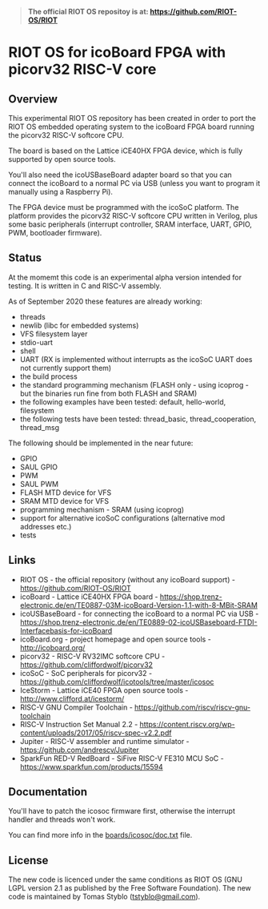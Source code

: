 
> 
> **The official RIOT OS repositoy is at: https://github.com/RIOT-OS/RIOT**
>

# RIOT OS for icoBoard FPGA with picorv32 RISC-V core

## Overview

This experimental RIOT OS repository has been created in order to port the RIOT OS embedded operating system to the icoBoard FPGA board running the picorv32 RISC-V softcore CPU.

The board is based on the Lattice iCE40HX FPGA device, which is fully supported by open source tools. 

You'll also need the icoUSBaseBoard adapter board so that you can connect the icoBoard to a normal PC via USB (unless you want to program it manually using a Raspberry Pi).

The FPGA device must be programmed with the icoSoC platform. The platform provides the picorv32 RISC-V softcore CPU written in Verilog, plus some basic peripherals (interrupt controller, SRAM interface, UART, GPIO, PWM, bootloader firmware). 

## Status

At the momemt this code is an experimental alpha version intended for testing. It is written in C and RISC-V assembly.

As of September 2020 these features are already working:

* threads
* newlib (libc for embedded systems)
* VFS filesystem layer
* stdio-uart
* shell
* UART (RX is implemented without interrupts as the icoSoC UART does not currently support them)
* the build process
* the standard programming mechanism (FLASH only - using icoprog - but the binaries run fine from both FLASH and SRAM)
* the following examples have been tested: default, hello-world, filesystem
* the following tests have been tested: thread_basic, thread_cooperation, thread_msg

The following should be implemented in the near future:

* GPIO
* SAUL GPIO
* PWM
* SAUL PWM
* FLASH MTD device for VFS
* SRAM MTD device for VFS
* programming mechanism - SRAM (using icoprog)
* support for alternative icoSoC configurations (alternative mod addresses etc.)
* tests

## Links

* RIOT OS - the official repository (without any icoBoard support) - https://github.com/RIOT-OS/RIOT
* icoBoard - Lattice iCE40HX FPGA board - https://shop.trenz-electronic.de/en/TE0887-03M-icoBoard-Version-1.1-with-8-MBit-SRAM
* icoUSBaseBoard - for connecting the icoBoard to a normal PC via USB - https://shop.trenz-electronic.de/en/TE0889-02-icoUSBaseboard-FTDI-Interfacebasis-for-icoBoard
* icoBoard.org - project homepage and open source tools - http://icoboard.org/
* picorv32 - RISC-V RV32IMC softcore CPU - https://github.com/cliffordwolf/picorv32
* icoSoC - SoC peripherals for picorv32 - https://github.com/cliffordwolf/icotools/tree/master/icosoc
* IceStorm - Lattice iCE40 FPGA open source tools - http://www.clifford.at/icestorm/
* RISC-V GNU Compiler Toolchain - https://github.com/riscv/riscv-gnu-toolchain
* RISC-V Instruction Set Manual 2.2 - https://content.riscv.org/wp-content/uploads/2017/05/riscv-spec-v2.2.pdf
* Jupiter - RISC-V assembler and runtime simulator - https://github.com/andrescv/Jupiter
* SparkFun RED-V RedBoard - SiFive RISC-V FE310 MCU SoC - https://www.sparkfun.com/products/15594

## Documentation

You'll have to patch the icosoc firmware first, otherwise the interrupt handler and threads won't work.

You can find more info in the [boards/icosoc/doc.txt](boards/icosoc/doc.txt) file.

## License

The new code is licenced under the same conditions as RIOT OS (GNU LGPL version 2.1 as published by the Free Software Foundation).
The new code is maintained by Tomas Styblo (tstyblo@gmail.com).

